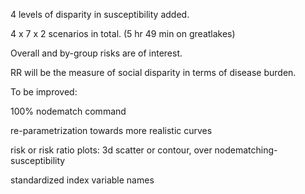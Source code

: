 4 levels of disparity in susceptibility added.

4 x 7 x 2 scenarios in total. (5 hr 49 min on greatlakes)

Overall and by-group risks are of interest.

RR will be the measure of social disparity in terms of disease burden.



To be improved:

100% nodematch command

re-parametrization towards more realistic curves

risk or risk ratio plots: 3d scatter or contour, over nodematching-susceptibility

standardized index variable names
